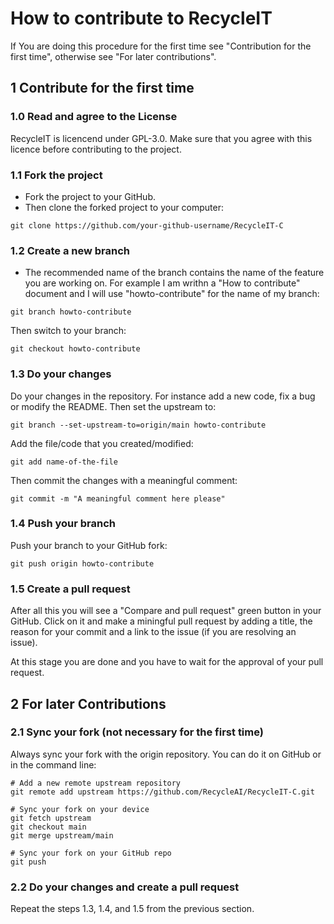 # How to contribute to RecycleIT
If You are doing this procedure for the first time see "Contribution for the
first time", otherwise see "For later contributions".

## 1 Contribute for the first time

### 1.0 Read and agree to the License
RecycleIT is licencend under GPL-3.0. Make sure that you agree with this
licence before contributing to the project.

### 1.1 Fork the project
- Fork the project to your GitHub.
- Then clone the forked project to your computer:

```
git clone https://github.com/your-github-username/RecycleIT-C
```


### 1.2 Create a new branch
- The recommended name of the branch contains the name of the feature you are
working on. For example I am writhn a "How to contribute" document and I will
use "howto-contribute" for the name of my branch:

```
git branch howto-contribute
```

Then switch to your branch:

```
git checkout howto-contribute
```

### 1.3 Do your changes
Do your changes in the repository. For instance add a new code, fix a bug or
modify the README. Then set the upstream to:

```
git branch --set-upstream-to=origin/main howto-contribute
```

Add the file/code that you created/modified:

```
git add name-of-the-file
```

Then commit the changes with a meaningful comment:

```
git commit -m "A meaningful comment here please"
```

### 1.4 Push your branch
Push your branch to your GitHub fork:

```
git push origin howto-contribute
```

### 1.5 Create a pull request
After all this you will see a "Compare and pull request" green button in your
GitHub. Click on it and make a miningful pull request by adding a title, the
reason for your commit and a link to the issue (if you are resolving an issue).

At this stage you are done and you have to wait for the approval of your pull
request.


## 2 For later Contributions

### 2.1 Sync your fork (not necessary for the first time)
Always sync your fork with the origin repository. You can do it on GitHub or
in the command line:

```
# Add a new remote upstream repository
git remote add upstream https://github.com/RecycleAI/RecycleIT-C.git

# Sync your fork on your device
git fetch upstream
git checkout main
git merge upstream/main

# Sync your fork on your GitHub repo
git push
```

### 2.2 Do your changes and create a pull request
Repeat the steps 1.3, 1.4, and 1.5 from the previous section.
